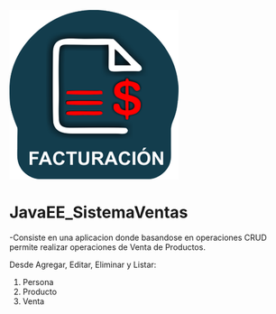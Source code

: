 ![Image of Yaktocat](https://github.com/cluco91/JavaEE_Facturacion/blob/master/facturacion.png)

# JavaEE_SistemaVentas

-Consiste en una aplicacion donde basandose en operaciones CRUD permite realizar
operaciones de Venta de Productos.

Desde Agregar, Editar, Eliminar y Listar:

1. Persona
2. Producto
3. Venta
